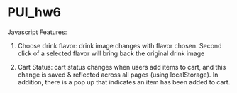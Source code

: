 # PUI_hw6
Javascript Features:

1) Choose drink flavor: drink image changes with flavor chosen. Second click of a selected flavor will bring back the original drink image

2) Cart Status: cart status changes when users add items to cart, and this change is saved & reflected across all pages (using localStorage). In addition, there is a pop up that indicates an item has been added to cart.   